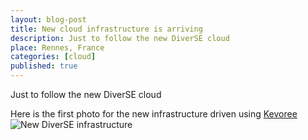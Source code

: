 ```yaml
---
layout: blog-post
title: New cloud infrastructure is arriving
description: Just to follow the new DiverSE cloud 
place: Rennes, France
categories: [cloud]
published: true
---
```



Just to follow the new DiverSE cloud 

<!--more-->

Here is the first photo for the new infrastructure driven using [Kevoree](http://www.kevoree.org)
![New DiverSE infrastructure](/img/IMG_20140813_175706.jpg)


